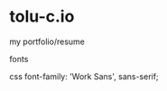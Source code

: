# tolu-c.io
my portfolio/resume

fonts
<link rel="preconnect" href="https://fonts.googleapis.com">
<link rel="preconnect" href="https://fonts.gstatic.com" crossorigin>
<link href="https://fonts.googleapis.com/css2?family=Work+Sans:ital,wght@0,300;0,400;0,500;0,600;0,700;1,300&display=swap" rel="stylesheet">

css
font-family: 'Work Sans', sans-serif;

